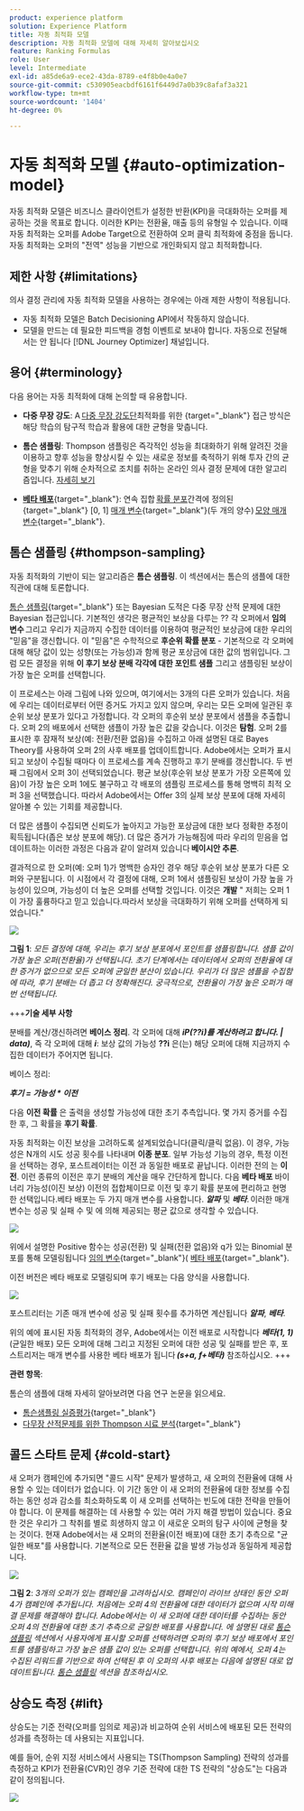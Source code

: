 ```yaml
---
product: experience platform
solution: Experience Platform
title: 자동 최적화 모델
description: 자동 최적화 모델에 대해 자세히 알아보십시오
feature: Ranking Formulas
role: User
level: Intermediate
exl-id: a85de6a9-ece2-43da-8789-e4f8b0e4a0e7
source-git-commit: c530905eacbdf6161f6449d7a0b39c8afaf3a321
workflow-type: tm+mt
source-wordcount: '1404'
ht-degree: 0%

---
```


# 자동 최적화 모델 {#auto-optimization-model}

자동 최적화 모델은 비즈니스 클라이언트가 설정한 반환(KPI)을 극대화하는 오퍼를 제공하는 것을 목표로 합니다. 이러한 KPI는 전환율, 매출 등의 유형일 수 있습니다. 이때 자동 최적화는 오퍼를 Adobe Target으로 전환하여 오퍼 클릭 최적화에 중점을 둡니다. 자동 최적화는 오퍼의 &quot;전역&quot; 성능을 기반으로 개인화되지 않고 최적화합니다.

## 제한 사항 {#limitations}

의사 결정 관리에 자동 최적화 모델을 사용하는 경우에는 아래 제한 사항이 적용됩니다.

* 자동 최적화 모델은 Batch Decisioning API에서 작동하지 않습니다.
* 모델을 만드는 데 필요한 피드백을 경험 이벤트로 보내야 합니다. 자동으로 전달해서는 안 됩니다 [!DNL Journey Optimizer] 채널입니다.

## 용어 {#terminology}

다음 용어는 자동 최적화에 대해 논의할 때 유용합니다.

* **다중 무장 강도**: A [다중 무장 강도단](https://en.wikipedia.org/wiki/Multi-armed_bandit)최적화를 위한 {target=&quot;_blank&quot;} 접근 방식은 해당 학습의 탐구적 학습과 활용에 대한 균형을 맞춥니다.

* **톰슨 샘플링**: Thompson 샘플링은 즉각적인 성능을 최대화하기 위해 알려진 것을 이용하고 향후 성능을 향상시킬 수 있는 새로운 정보를 축적하기 위해 투자 간의 균형을 맞추기 위해 순차적으로 조치를 취하는 온라인 의사 결정 문제에 대한 알고리즘입니다. [자세히 보기](#thompson-sampling)

* [**베타 배포**](https://en.wikipedia.org/wiki/Beta_distribution){target=&quot;_blank&quot;}: 연속 집합 [확률 분포](https://en.wikipedia.org/wiki/Probability_distribution)간격에 정의된 {target=&quot;_blank&quot;} [0, 1] [매개 변수](https://en.wikipedia.org/wiki/Statistical_parameter){target=&quot;_blank&quot;}(두 개의 양수) [모양 매개 변수](https://en.wikipedia.org/wiki/Shape_parameter){target=&quot;_blank&quot;}.

## 톰슨 샘플링 {#thompson-sampling}

자동 최적화의 기반이 되는 알고리즘은 **톰슨 샘플링**. 이 섹션에서는 톰슨의 샘플에 대한 직관에 대해 토론합니다.

[톰슨 샘플링](https://en.wikipedia.org/wiki/Thompson_sampling){target=&quot;_blank&quot;} 또는 Bayesian 도적은 다중 무장 산적 문제에 대한 Bayesian 접근입니다.  기본적인 생각은 평균적인 보상을 다루는 ?? 각 오퍼에서 **임의 변수** 그리고 우리가 지금까지 수집한 데이터를 이용하여 평균적인 보상금에 대한 우리의 &quot;믿음&quot;을 갱신합니다. 이 &quot;믿음&quot;은 수학적으로 **후순위 확률 분포** - 기본적으로 각 오퍼에 대해 해당 값이 있는 성향(또는 가능성)과 함께 평균 포상금에 대한 값의 범위입니다. 그럼 모든 결정을 위해 **이 후기 보상 분배 각각에 대한 포인트 샘플** 그리고 샘플링된 보상이 가장 높은 오퍼를 선택합니다.

이 프로세스는 아래 그림에 나와 있으며, 여기에서는 3개의 다른 오퍼가 있습니다. 처음에 우리는 데이터로부터 어떤 증거도 가지고 있지 않으며, 우리는 모든 오퍼에 일관된 후순위 보상 분포가 있다고 가정합니다. 각 오퍼의 후순위 보상 분포에서 샘플을 추출합니다. 오퍼 2의 배포에서 선택한 샘플이 가장 높은 값을 갖습니다. 이것은 **탐험**. 오퍼 2를 표시한 후 잠재적 보상(예: 전환/전환 없음)을 수집하고 아래 설명된 대로 Bayes Theory를 사용하여 오퍼 2의 사후 배포를 업데이트합니다.  Adobe에서는 오퍼가 표시되고 보상이 수집될 때마다 이 프로세스를 계속 진행하고 후기 분배를 갱신합니다. 두 번째 그림에서 오퍼 3이 선택되었습니다. 평균 보상(후순위 보상 분포가 가장 오른쪽에 있음)이 가장 높은 오퍼 1에도 불구하고 각 배포의 샘플링 프로세스를 통해 명백히 최적 오퍼 3을 선택했습니다. 따라서 Adobe에서는 Offer 3의 실제 보상 분포에 대해 자세히 알아볼 수 있는 기회를 제공합니다.

더 많은 샘플이 수집되면 신뢰도가 높아지고 가능한 포상금에 대한 보다 정확한 추정이 획득됩니다(좁은 보상 분포에 해당). 더 많은 증거가 가능해짐에 따라 우리의 믿음을 업데이트하는 이러한 과정은 다음과 같이 알려져 있습니다 **베이시안 추론**.

결과적으로 한 오퍼(예: 오퍼 1)가 명백한 승자인 경우 해당 후순위 보상 분포가 다른 오퍼와 구분됩니다. 이 시점에서 각 결정에 대해, 오퍼 1에서 샘플링된 보상이 가장 높을 가능성이 있으며, 가능성이 더 높은 오퍼를 선택할 것입니다. 이것은 **개발** &quot; 저희는 오퍼 1이 가장 훌륭하다고 믿고 있습니다.따라서 보상을 극대화하기 위해 오퍼를 선택하게 되었습니다.&quot;

![](../assets/ai-ranking-thompson-sampling.png)

**그림 1**: *모든 결정에 대해, 우리는 후기 보상 분포에서 포인트를 샘플링합니다. 샘플 값이 가장 높은 오퍼(전환율)가 선택됩니다. 초기 단계에서는 데이터에서 오퍼의 전환율에 대한 증거가 없으므로 모든 오퍼에 균일한 분산이 있습니다. 우리가 더 많은 샘플을 수집함에 따라, 후기 분배는 더 좁고 더 정확해진다. 궁극적으로, 전환율이 가장 높은 오퍼가 매번 선택됩니다.*

<!--
![](../assets/ai-ranking-thompson-sampling-initial.png)
![](../assets/ai-ranking-thompson-sampling-intermediate.png)
![](../assets/ai-ranking-thompson-sampling-ultimate.png)
-->

+++**기술 세부 사항**

분배를 계산/갱신하려면 **베이스 정리**. 각 오퍼에 대해 ***i******P(??i)를 계산하려고 합니다. | data)***, 즉 각 오퍼에 대해 ***i***: 보상 값의 가능성 **??i** 은(는) 해당 오퍼에 대해 지금까지 수집한 데이터가 주어지면 됩니다.

베이스 정리:

***후기 = 가능성 * 이전***

다음 **이전 확률** 은 출력을 생성할 가능성에 대한 초기 추측입니다. 몇 가지 증거를 수집한 후, 그 확률을 **후기 확률**. 

자동 최적화는 이진 보상을 고려하도록 설계되었습니다(클릭/클릭 없음). 이 경우, 가능성은 N개의 시도 성공 횟수를 나타내며 **이종 분포**. 일부 가능성 기능의 경우, 특정 이전 을 선택하는 경우, 포스트레이터는 이전 과 동일한 배포로 끝납니다. 이러한 전의 는 **이전**. 이런 종류의 이전은 후기 분배의 계산을 매우 간단하게 합니다. 다음 **베타 배포** 바이너리 가능성(이진 보상) 이전의 접합체이므로 이전 및 후기 확률 분포에 편리하고 현명한 선택입니다.베타 배포는 두 가지 매개 변수를 사용합니다. ***알파*** 및 ***베타***. 이러한 매개 변수는 성공 및 실패 수 및 에 의해 제공되는 평균 값으로 생각할 수 있습니다.

![](../assets/ai-ranking-beta-distribution.png)

위에서 설명한 Positive 함수는 성공(전환) 및 실패(전환 없음)와 q가 있는 Binomial 분포를 통해 모델링됩니다 [임의 변수](https://en.wikipedia.org/wiki/Random_variable){target=&quot;_blank&quot;}( [베타 배포](https://en.wikipedia.org/wiki/Beta_distribution){target=&quot;_blank&quot;}.

이전 버전은 베타 배포로 모델링되며 후기 배포는 다음 양식을 사용합니다.

![](../assets/ai-ranking-posterior-distribution.svg)

포스트리터는 기존 매개 변수에 성공 및 실패 횟수를 추가하면 계산됩니다 ***알파***, ***베타***.

위의 예에 표시된 자동 최적화의 경우, Adobe에서는 이전 배포로 시작합니다 ***베타(1, 1)*** (균일한 배포) 모든 오퍼에 대해 그리고 지정된 오퍼에 대한 성공 및 실패를 받은 후, 포스트리저는 매개 변수를 사용한 베타 배포가 됩니다 ***(s+a, f+베타)*** 참조하십시오.
+++

**관련 항목**:

톰슨의 샘플에 대해 자세히 알아보려면 다음 연구 논문을 읽으세요.
* [톰슨샘플링 실증평가](https://proceedings.neurips.cc/paper/2011/file/e53a0a2978c28872a4505bdb51db06dc-Paper.pdf){target=&quot;_blank&quot;}
* [다무장 산적문제를 위한 Thompson 시료 분석](http://proceedings.mlr.press/v23/agrawal12/agrawal12.pdf){target=&quot;_blank&quot;}

## 콜드 스타트 문제 {#cold-start}

새 오퍼가 캠페인에 추가되면 &quot;콜드 시작&quot; 문제가 발생하고, 새 오퍼의 전환율에 대해 사용할 수 있는 데이터가 없습니다. 이 기간 동안 이 새 오퍼의 전환율에 대한 정보를 수집하는 동안 성과 감소를 최소화하도록 이 새 오퍼를 선택하는 빈도에 대한 전략을 만들어야 합니다. 이 문제를 해결하는 데 사용할 수 있는 여러 가지 해결 방법이 있습니다. 중요한 것은 우리가 그 착취를 별로 희생하지 않고 이 새로운 오퍼의 탐구 사이에 균형을 찾는 것이다. 현재 Adobe에서는 새 오퍼의 전환율(이전 배포)에 대한 초기 추측으로 &quot;균일한 배포&quot;를 사용합니다. 기본적으로 모든 전환율 값을 발생 가능성과 동일하게 제공합니다.


![](../assets/ai-ranking-cold-start-strategies.png)

**그림 2**: *3개의 오퍼가 있는 캠페인을 고려하십시오. 캠페인이 라이브 상태인 동안 오퍼 4가 캠페인에 추가됩니다. 처음에는 오퍼 4의 전환율에 대한 데이터가 없으며 시작 미해결 문제를 해결해야 합니다. Adobe에서는 이 새 오퍼에 대한 데이터를 수집하는 동안 오퍼 4의 전환율에 대한 초기 추측으로 균일한 배포를 사용합니다. 에 설명된 대로 [톰슨 샘플링](#thompson-sampling) 섹션에서 사용자에게 표시할 오퍼를 선택하려면 오퍼의 후기 보상 배포에서 포인트를 샘플링하고 가장 높은 샘플 값이 있는 오퍼를 선택합니다. 위의 예에서, 오퍼 4는 수집된 리워드를 기반으로 하여 선택된 후 이 오퍼의 사후 배포는 다음에 설명된 대로 업데이트됩니다. [톰슨 샘플링](#thompson-sampling) 섹션을 참조하십시오.*

## 상승도 측정 {#lift}

상승도는 기준 전략(오퍼를 임의로 제공)과 비교하여 순위 서비스에 배포된 모든 전략의 성과를 측정하는 데 사용되는 지표입니다.

예를 들어, 순위 지정 서비스에서 사용되는 TS(Thompson Sampling) 전략의 성과를 측정하고 KPI가 전환율(CVR)인 경우 기준 전략에 대한 TS 전략의 &quot;상승도&quot;는 다음과 같이 정의됩니다.

![](../assets/ai-ranking-lift.png)
